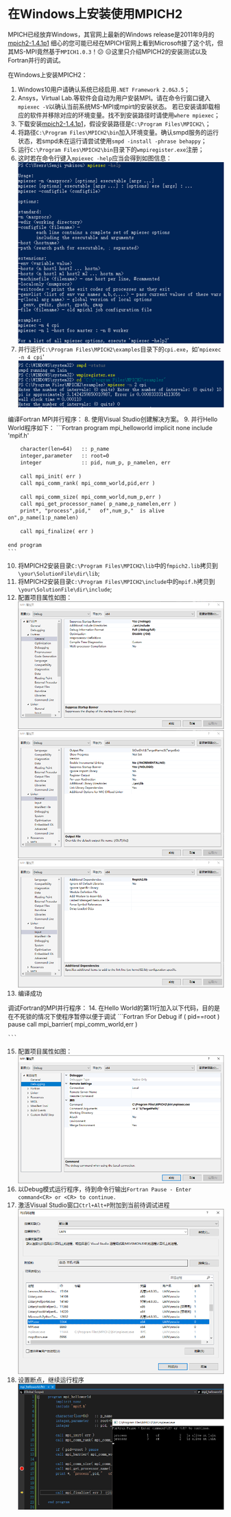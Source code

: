 # 在Windows上安装使用MPICH2

MPICH已经放弃Windows，其官网上最新的Windows release是2011年9月的[mpich2-1.4.1p1](https://www.mpich.org/static/downloads/1.4.1p1/)
细心的您可能已经在MPICH官网上看到Microsoft接了这个坑，但其MS-MPI竟然基于`MPICH1.0.3`！:confused:
:expressionless:这里只介绍MPICH2的安装测试以及Fortran并行的调试。


在Windows上安装MPICH2：
1. Windows10用户请确认系统已经启用`.NET Framework 2.0&3.5`；
2. Ansys，Virtual Lab.等软件会自动为用户安装MPI。请在命令行窗口键入`mpiexec -V`以确认当前系统MS-MPI或mpirt的安装状态。
   若已安装请卸载相应的软件并移除对应的环境变量。找不到安装路径时请使用`where mpiexec`；
3. 下载安装[mpich2-1.4.1p1](https://www.mpich.org/static/downloads/1.4.1p1/)，假设安装路径是`C:\Program Files\MPICH2\`；
4. 将路径`C:\Program Files\MPICH2\bin`加入环境变量。确认smpd服务的运行状态，若smpd未在运行请尝试使用`smpd -install -phrase behappy`；
5. 运行`C:\Program Files\MPICH2\bin`目录下的`wmpiregister.exe`注册；
6. 这时若在命令行键入`mpiexec -help`应当会得到如图信息：
   ![MPICH2InstallationSuccess](./image/MPICH2InstallationSuccess.png)
7. 并行运行`C:\Program Files\MPICH2\examples`目录下的`cpi.exe`，如'`mpiexec -n 4 cpi`'
   ![MPITest](./image/MPITest.png)


编译Fortran MPI并行程序：
8. 使用Visual Studio创建解决方案。
9. 并行Hello World程序如下：
    ```Fortran
    program mpi_helloworld
        implicit none
        include 'mpif.h'
    
        character(len=64)   :: p_name
        integer,parameter   :: root=0
        integer             :: pid, num_p, p_namelen, err
    
        call mpi_init( err )
        call mpi_comm_rank( mpi_comm_world,pid,err )
    
        call mpi_comm_size( mpi_comm_world,num_p,err )
        call mpi_get_processor_name( p_name,p_namelen,err )
        print*, "process",pid,"   of",num_p,"  is alive on",p_name(1:p_namelen)
    
        call mpi_finalize( err )
    
    end program
    ```
10. 将MPICH2安装目录`C:\Program Files\MPICH2\lib`中的`fmpich2.lib`拷贝到`\your\SolutionFile\dir\lib`;
11. 将MPICH2安装目录`C:\Program Files\MPICH2\include`中的`mpif.h`拷贝到`\your\SolutionFile\dir\include`;
12. 配置项目属性如图：
       ![MPIFortranGeneral](./image/MPIFortranGeneral.png)
       ![MPILinkerGeneral](./image/MPILinkerGeneral.png)
       ![MPILinkerInput](./image/MPILinkerInput.png)
13. 编译成功


调试Fortran的MPI并行程序：
14. 在Hello World的第11行加入以下代码，目的是在不死锁的情况下使程序暂停以便于调试
    ```Fortran
    !For Debug
    if ( pid==root ) pause
    call mpi_barrier( mpi_comm_world,err )
    
    ```

15. 配置项目属性如图：
       ![MPIDebuging](./image/MPIDebuging.png)
16. 以Debug模式运行程序，待到命令行输出`Fortran Pause - Enter command<CR> or <CR> to continue.`
17. 激活Visual Studio窗口`Ctrl+Alt+P`附加到当前待调试进程
       ![MPIAttachToProcess](./image/MPIAttachToProcess.png)
18. 设置断点，继续运行程序
       ![MPIDebug](./image/MPIDebug.png)